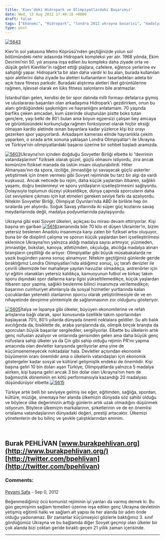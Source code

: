 ```yaml
---
title: 'Kiev’deki Hidropark ve Olimpiyatlardaki Başarımız'
date: Wed, 15 Aug 2012 17:40:18 +0000
draft: false
tags: ["Ekonomi", "Hidropark", "londra 2012 ukrayna basarisi", "madalya", "Spor", "Spor", "Ukrayna", "Yaşam"]
type: post
---
```


[![](https://burakpehlivan.org/wp-content/uploads/2012/08/5643.jpg "5643")](https://burakpehlivan.org/wp-content/uploads/2012/08/5643.jpg)

Kiev’in sol yakasına Metro Köprüsü’nden geçtiğinizde yolun sol bölümündeki nehir adasında Hidropark kompleksi yer alır. 1968 yılında, Ekim Devrimi’nin 50. yılı anısına inşa edilen bu kompleks daha ziyade orta ve düşük gelirli Kievliler’in rağbet ettiği plajlara, cafelere, eğlence yerlerine ev sahipliği yapar. Hidropark’ta bir alan daha vardır ki bu alan, burada kullanılan spor aletlerini daha ziyade bu aletleri kullananların tasarladıkları adeta bir açık hava fitness parkıdır. Buradaki alıştırma aletleri ilkel görüntülerine rağmen, işlevsel olarak en lüks fitness salonlarını bile aratmazlar.

İstanbul’dan gelen, kendisi de bir spor dalında milli formayı defalarca giymiş ve uluslararası başarıları olan arkadaşıma Hidropark’ı gezdirirken, onun bu alanı gördüğündeki şaşkınlığını ve hayranlığını anlatamam. 70 yaşında barfiks çeken amcadan, kum üzerinde oluşturulan pistte boks tutan gençlere, yaşı belki de 80’i bulan ama boyun egzersizi çalışan bey amcaya ve görüntüsündeki korkunçluğa rağmen fonksiyonel olarak hiçbir eksiği olmayan kardio aletinde ısınan bayanlara kadar yüzlerce kişi biz orayı gezerken spor yapıyorlardı. Arkadaşım kamerası elinde hayranlıkla çekim yaparken, o sırada artık sonuna yaklaşan Londra Olimpiyatlar’ı ile Ukrayna ve Türkiye’nin olimpiyatlardaki başarısı üzerine bir sohbet başladı aramızda.

[![](https://burakpehlivan.org/wp-content/uploads/2012/08/5603.jpg "5603")](https://burakpehlivan.org/wp-content/uploads/2012/08/5603.jpg)Ukrayna’nın içinden doğduğu Sovyetler Birliği elbette ki “devrimin vatandaşlarının” fiziksek olarak güzel, güçlü olmasını istiyordu, zira ancak komünizm fiziksel manada da üstün insanı oluşturabilirdi. Hitler Almanyası’nın da spora, izciliğe, jimnastiğe iyi savaşacak güçlü askerler yetiştirmek için önem vermesi gibi Sovyet rejiminde bu tarz bir algı da vardı kuşkusuz. Ancak neticede bu rejim, daha küçük yaşlardan itibaren, sağlıklı yaşamı, doğru beslenmeyi ve sporu yoldaşların içselleştirmesini sağlıyordu. Dolayısıyla toplumun düzeyi yükseldikçe, dünya çapında sporcuların daha üst seviyelere çıkması için kat etmeleri gereken seviye farkı da azalıyordu. Nitekim Sovyetler Birliği, Olimpiyat Oyunları’nda ABD ile birlikte hep ön sıralarda yer alıyordu. Soğuk Savaş yıllarında iki süper güç kozlarını savaş meydanlarında değil, madalya podyumlarında paylaşıyordu.

Ukrayna gibi eski Sovyet ülkeleri, açıkçası bu mirası devam ettiriyorlar. Kişi başına en gariban [![](https://burakpehlivan.org/wp-content/uploads/2012/08/5616.jpg "5616")](https://burakpehlivan.org/wp-content/uploads/2012/08/5616.jpg)zamanında bile 70 kilo et düşen Ukrainler’in, bizim yetersiz beslenen Anadolu insanımıza karşı zaten bir fiziksel artısı oluşuyor, buna bir de disiplinli çalışma ve sporun küçük yaşlardan beri içselleştirilmesi eklenince Ukrayna’nın yalnızca aldığı madalya sayısı artmıyor, yüzmeden, jimnastiğe, bokstan, kanoya, atletizmden, okçuluğa, atıcılığa madalya alınan branşların çeşitliliği de artıyor. Olimpiyatlar gibi büyük müsabakalarda ne yazık bugünden yarına sonuç alınamıyor. Nitekim geçtiğimiz günlerde geride bıraktığımız Londra Olimpiyatları’nda aldığımız sonuç, üç tarafı denizler ile çevrili ülkemizde her mahalleye yayılan havuzlar olmadıkça, antrenörler için iyi eğitim olanakları yetersiz kaldıkça, kamuoyunun futbol ve birkaç takım sporu dışındaki spor dallarına karşı ilgisi yükseltilemedikçe, küçük yaşlardan itibaren spor yapma, sağlıklı beslenme bilinci insanımıza verilemedikçe; başarının cumhuriyet altınlarıyla da sosyal hizmetler yurtlarında kalan çocuklardan yetenekli olanlarının sporcu olarak yetiştirilmesiyle de ve en nihayetinde devşirme yöntemiyle de sağlanmasının zor olduğunu gösteriyor.

[![](https://burakpehlivan.org/wp-content/uploads/2012/08/5605.jpg "5605")](https://burakpehlivan.org/wp-content/uploads/2012/08/5605.jpg)İtalya ve İspanya gibi ülkeler, büyüyen ekonomilerine ve refah artışlarına bağlı olarak, spor konusunda özellikle takım sporlarından başlayarak 70’li, 80’li yıllarda dünyada önemli noktalara geldiler. Su altı balık avcılığında da, bisiklette de, araba yarışlarında da, olimpik birçok branşta da sporcuları büyük başarılar sergilediler, sergiliyorlar. Elbette bu ülkelerin artık genç nüfusları azalıyor ve onlarında gerisinden gelen ama daha büyük genç nüfuslara sahip ülkeler ya da Çin gibi sahip olduğu rejimin PR’ını yapma amacında olan devletler karşısında geriliyorlar ama yine de küçümsenemeyecek noktadalar hala. Devletler açısından ekonomik büyümenin oranı önemlidir ama o ülkelerin vatandaşları için ekonomik göstergeler kadar sosyal ve kültürel gelişmişlik endeksi de önemlidir. Kişi başına geliri 10 bin doları aşan Türkiye, Olimpiyatlarda yalnızca 5 madalya alırken, kişi başına geliri ancak 3 bin dolar olan Ukrayna’nın hem de bağımsızlık döneminin en kötü performansıyla kazandığı 20 madalyası düşündürüyor elbette.[![](https://burakpehlivan.org/wp-content/uploads/2012/08/5615.jpg "5615")](https://burakpehlivan.org/wp-content/uploads/2012/08/5615.jpg)

Türkiye artık belli bir seviyeye gelmiş ise eğer, eğitimden, sağlığa, spordan, kültüre, müziğe, sinemaya her alanda ülkemizin dünyada söz sahibi olduğu ve böylece ülke değerimizin arttığı günlerin artık uzak olmadığını düşünmek istiyorum. Böylece ülkemizin markalarının, şirketlerinin ve de en önemlisi ortalama vatandaşlarının dünyadaki değeri, prestiji artacaktır. Ülkemizi yönetenlerin de bu bilinç ve şevkle çalıştıklarından eminim.

 

**Burak PEHLİVAN
[www.burakpehlivan.org](http://www.burakpehlivan.org/)
[http://twitter.com/bpehlivan](http://twitter.com/bpehlivan)**
---
### Comments:
#### 
[Peyami Safa]( "5erriyet@gmail.com") - <time datetime="2012-09-09 05:50:56">Sep 0, 2012</time>

Beğenmediğimiz öcü komunist rejiminin iyi yanları da varmış demek ki. Bu gün geçmişinin sağlam temelleri üzerine inşa edilen genç Ukrayna devletinin yetişmiş eğitimli halkı ve sağlam alt yapısı ile her alanda bir adım önde olduğu yadsınamaz. Bir zamanlar küçümseyici gözlerle baktığımız 3. sınıf gördüğümüz Ukrayna ve bu bağlamda diğer Sovyet geçmişi olan ülkeler bir çok alanda bizi çoktan geride bıraktı geçen 21 yıllık zaman içerisinde.
<hr />
